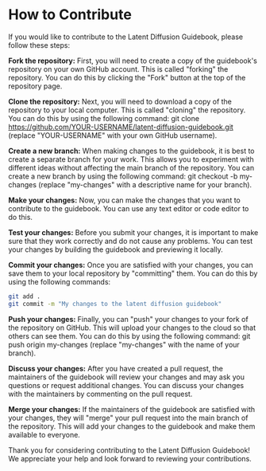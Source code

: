 # How to Contribute

If you would like to contribute to the Latent Diffusion Guidebook, please follow these steps:

**Fork the repository:** First, you will need to create a copy of the guidebook's repository on your own GitHub account. This is called "forking" the repository. You can do this by clicking the "Fork" button at the top of the repository page.

**Clone the repository:** Next, you will need to download a copy of the repository to your local computer. This is called "cloning" the repository. You can do this by using the following command: git clone <https://github.com/YOUR-USERNAME/latent-diffusion-guidebook.git> (replace "YOUR-USERNAME" with your own GitHub username).

**Create a new branch:** When making changes to the guidebook, it is best to create a separate branch for your work. This allows you to experiment with different ideas without affecting the main branch of the repository. You can create a new branch by using the following command: git checkout -b my-changes (replace "my-changes" with a descriptive name for your branch).

**Make your changes:** Now, you can make the changes that you want to contribute to the guidebook. You can use any text editor or code editor to do this.

**Test your changes:** Before you submit your changes, it is important to make sure that they work correctly and do not cause any problems. You can test your changes by building the guidebook and previewing it locally.

**Commit your changes:** Once you are satisfied with your changes, you can save them to your local repository by "committing" them. You can do this by using the following commands:

```bash
git add .
git commit -m "My changes to the latent diffusion guidebook"
```

**Push your changes:** Finally, you can "push" your changes to your fork of the repository on GitHub. This will upload your changes to the cloud so that others can see them. You can do this by using the following command: git push origin my-changes (replace "my-changes" with the name of your branch).

**Discuss your changes:** After you have created a pull request, the maintainers of the guidebook will review your changes and may ask you questions or request additional changes. You can discuss your changes with the maintainers by commenting on the pull request.

**Merge your changes:** If the maintainers of the guidebook are satisfied with your changes, they will "merge" your pull request into the main branch of the repository. This will add your changes to the guidebook and make them available to everyone.

Thank you for considering contributing to the Latent Diffusion Guidebook! We appreciate your help and look forward to reviewing your contributions.
